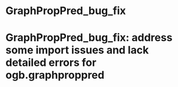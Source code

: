 # GraphPropPred_bug_fix
# GraphPropPred_bug_fix: address some import issues and lack detailed errors for ogb.graphproppred
